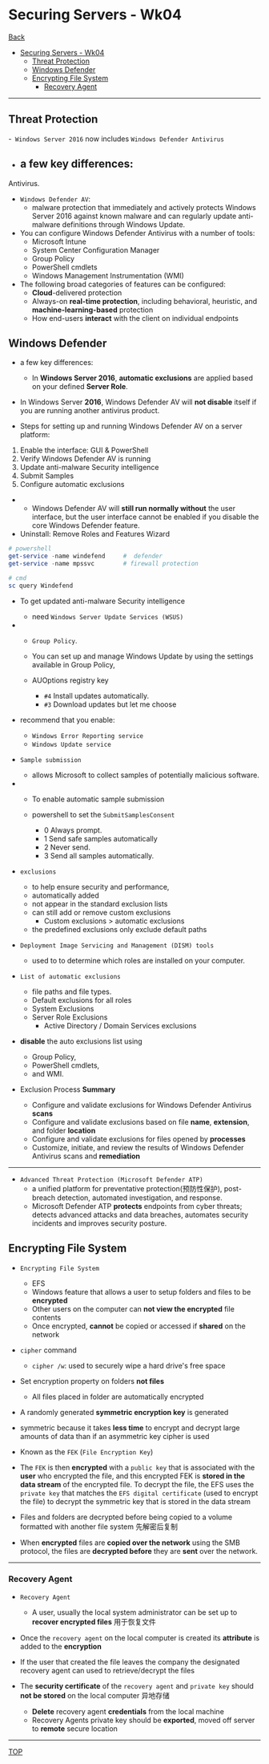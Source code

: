 # Securing Servers - Wk04

[Back](../index.md)

- [Securing Servers - Wk04](#securing-servers---wk04)
  - [Threat Protection](#threat-protection)
  - [Windows Defender](#windows-defender)
  - [Encrypting File System](#encrypting-file-system)
    - [Recovery Agent](#recovery-agent)

---

## Threat Protection

-` Windows Server 2016` now includes `Windows Defender Antivirus`

- ## a few key differences:

Antivirus.

- `Windows Defender AV`:
  - malware protection that immediately and actively protects Windows Server 2016 against known malware and can regularly update anti- malware definitions through Windows Update.
- You can configure Windows Defender Antivirus with a number of tools:
  - Microsoft Intune
  - System Center Configuration Manager
  - Group Policy
  - PowerShell cmdlets
  - Windows Management Instrumentation (WMI)
- The following broad categories of features can be configured:
  - **Cloud**-delivered protection
  - Always-on **real-time protection**, including behavioral, heuristic, and **machine-learning-based** protection
  - How end-users **interact** with the client on individual endpoints

## Windows Defender

- a few key differences:
  - In **Windows Server 2016**, **automatic exclusions** are applied based on your defined **Server Role**.
- In Windows Server **2016**, Windows Defender AV will **not disable** itself if you are running another antivirus product.

- Steps for setting up and running Windows Defender AV on a server platform:

1. Enable the interface: GUI & PowerShell
2. Verify Windows Defender AV is running
3. Update anti-malware Security intelligence
4. Submit Samples
5. Configure automatic exclusions

- - Windows Defender AV will **still run normally without** the user interface, but the user interface cannot be enabled if you disable the core Windows Defender feature.
- Uninstall: Remove Roles and Features Wizard

```powershell
# powershell
get-service -name windefend     #  defender
get-service -name mpssvc        # firewall protection

# cmd
sc query Windefend
```

- To get updated anti-malware Security intelligence
  - need `Windows Server Update Services (WSUS)`
- - `Group Policy`.

  - You can set up and manage Windows Update by using the settings available in Group Policy,
  - AUOptions registry key
    - `#4` Install updates automatically.
    - `#3` Download updates but let me choose

- recommend that you enable:

  - `Windows Error Reporting service`
  - `Windows Update service`

- `Sample submission`
  - allows Microsoft to collect samples of potentially malicious software.
- - To enable automatic sample submission

  - powershell to set the `SubmitSamplesConsent`
    - 0 Always prompt.
    - 1 Send safe samples automatically
    - 2 Never send.
    - 3 Send all samples automatically.

- `exclusions`

  - to help ensure security and performance,
  - automatically added
  - not appear in the standard exclusion lists
  - can still add or remove custom exclusions
    - Custom exclusions > automatic exclusions
  - the predefined exclusions only exclude default paths

- `Deployment Image Servicing and Management (DISM) tools`

  - used to to determine which roles are installed on your computer.

- `List of automatic exclusions`

  - file paths and file types.
  - Default exclusions for all roles
  - System Exclusions
  - Server Role Exclusions
    - Active Directory / Domain Services exclusions

- **disable** the auto exclusions list using

  - Group Policy,
  - PowerShell cmdlets,
  - and WMI.

- Exclusion Process **Summary**
  - Configure and validate exclusions for Windows Defender Antivirus **scans**
  - Configure and validate exclusions based on file **name**, **extension**, and folder **location**
  - Configure and validate exclusions for files opened by **processes**
  - Customize, initiate, and review the results of Windows Defender Antivirus scans and **remediation**

---

- `Advanced Threat Protection (Microsoft Defender ATP)`
  - a unified platform for preventative protection(预防性保护), post-breach detection, automated investigation, and response.
  - Microsoft Defender ATP **protects** endpoints from cyber threats; detects advanced attacks and data breaches, automates security incidents and improves security posture.

## Encrypting File System

- `Encrypting File System`

  - EFS
  - Windows feature that allows a user to setup folders and files to be **encrypted**
  - Other users on the computer can **not view the encrypted** file contents
  - Once encrypted, **cannot** be copied or accessed if **shared** on the network

- `cipher` command

  - `cipher /w`: used to securely wipe a hard drive's free space

- Set encryption property on folders **not files**

  - All files placed in folder are automatically encrypted

- A randomly generated **symmetric encryption key** is generated
- symmetric because it takes **less time** to encrypt and decrypt large amounts of data than if an asymmetric key cipher is used
- Known as the `FEK` (`File Encryption Key`)

- The `FEK` is then **encrypted** with a `public key` that is associated with the **user** who encrypted the file, and this encrypted FEK is **stored in the data stream** of the encrypted file. To decrypt the file, the EFS uses the `private key` that matches the `EFS digital certificate` (used to encrypt the file) to decrypt the symmetric key that is stored in the data stream

- Files and folders are decrypted before being copied to a volume formatted with another file system 先解密后复制
- When **encrypted** files are **copied over the network** using the SMB protocol, the files are **decrypted before** they are **sent** over the network.

---

### Recovery Agent

- `Recovery Agent`
  - A user, usually the local system administrator can be set up to **recover encrypted files** 用于恢复文件
- Once the `recovery agent` on the local computer is created its **attribute** is added to the **encryption**
- If the user that created the file leaves the company the designated recovery agent can used to retrieve/decrypt the files

- The **security certificate** of the `recovery agent` and `private key` should **not be stored** on the local computer 异地存储
  - **Delete** recovery agent **credentials** from the local machine
  - Recovery Agents private key should be **exported**, moved off server to **remote** secure location

---

[TOP](#securing-servers---wk04)
